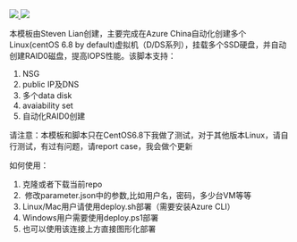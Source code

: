 <a href="https://portal.azure.cn/#create/Microsoft.Template/uri/https%3A%2F%2Fraw.githubusercontent.com%2Fkingliantop%2Fazurelabs%2Fmaster%2FAzureChinaARMTemplate%2FVM-multiple-datadisks-SSD%2Ftemplate.json" target="_blank">
    <img src="http://azuredeploy.net/deploybutton.png"/>
</a>
<a href="http://armviz.io/#/?load=/https://raw.githubusercontent.com/kingliantop/azurelabs/master/AzureChinaARMTemplate/VM-multiple-datadisks-SSD/template.json" target="_blank">
    <img src="http://armviz.io/visualizebutton.png"/>
</a>

本模板由Steven Lian创建，主要完成在Azure China自动化创建多个Linux(centOS 6.8 by default)虚拟机（D/DS系列），挂载多个SSD硬盘，并自动创建RAID0磁盘，提高IOPS性能。该脚本支持：
1. NSG
2. public IP及DNS
3. 多个data disk
4. avaiability set 
5. 自动化RAID0创建

请注意：本模板和脚本只在CentOS6.8下我做了测试，对于其他版本Linux，请自行测试，有过有问题，请report case，我会做个更新

如何使用：
1.	克隆或者下载当前repo
2.  修改parameter.json中的参数,比如用户名，密码，多少台VM等等
3.	Linux/Mac用户请使用deploy.sh部署（需要安装Azure CLI）
4.	Windows用户需要使用deploy.ps1部署
5.  也可以使用该连接上方直接图形化部署
